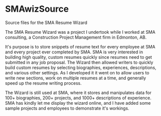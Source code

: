 # SMAwizSource
Source files for the SMA Resume Wizard

The SMA Resume Wizard was a project I undertook while I worked at SMA consulting, a Construction Project Management firm in Edmonton, AB.

It's purpose is to store snippets of resume text for every employee at SMA and every project ever completed by SMA. SMA is very interested in building high quality,
custom resumes quickly since resumes need to get submitted in any job proposal. The Wizard then allowed writers to quickly build custom resumes by selecting biographies, 
experiences, descriptions, and various other settings. As I developed it it went on to allow users to write new sections, work on multiple resumes at a time,
and generally speed up the resume writing process. 

The Wizard is still used at SMA, where it stores and manipulates data for 100+ biographies, 200+ projects, and 1000+ descriptions of experience. SMA has kindly let me
display the wizard online, and I have added some sample projects and employees to demonstrate it's workings.
